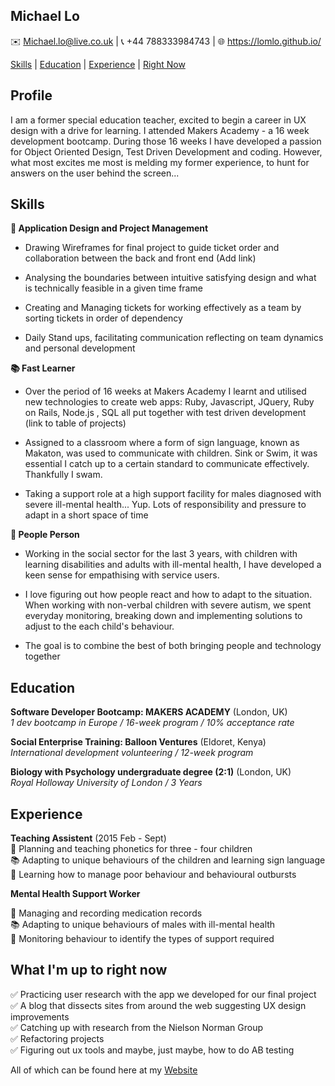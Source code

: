 ## Michael Lo

:envelope:  Michael.lo@live.co.uk | :telephone_receiver: +44 788333984743 | :globe_with_meridians: https://lomlo.github.io/

[Skills](#Skills) | [Education](#Education) | [Experience](#Experience) | [Right Now](#Rightnow)

<!-- + Be more specific and find examples
+ My life and my experience
+ Get other people to read the CV -->

## Profile

<!-- rewrite - seems fake  -->
I am a former special education teacher, excited to begin a career in UX design with a drive for learning. I attended Makers Academy - a 16 week development bootcamp. During those 16 weeks I have developed a passion for Object Oriented Design, Test Driven Development and coding. However, what most excites me most is melding my former experience, to hunt for answers on the user behind the screen...


## <a name="skills">Skills</a>
**:date: Application Design and Project Management**
+ Drawing Wireframes for final project to guide ticket order and collaboration between the back and front end (Add link)

+ Analysing the boundaries between intuitive satisfying design and what is technically feasible in a given time frame  

+ Creating and Managing tickets for working effectively as a team by sorting tickets in order of dependency

+ Daily Stand ups, facilitating communication reflecting on team dynamics and personal development

**:books: Fast Learner**
<!-- maybe mention full stack, MVC, request response relationships here?? -->
+  Over the period of 16 weeks at Makers Academy I learnt and utilised new technologies to create web apps: Ruby,  Javascript, JQuery, Ruby on Rails, Node.js , SQL all put together with test driven development (link to table of projects)

+  Assigned to a classroom where a form of sign language, known as Makaton, was used to communicate with children. Sink or Swim, it was essential I catch up to a certain standard to communicate effectively. Thankfully I swam.

+ Taking a support role at a high support facility for males diagnosed with severe ill-mental health... Yup. Lots of responsibility and pressure to adapt in a short space of time

**:couple_with_heart: People Person**
+  Working in the social sector for the last 3 years, with children with learning disabilities and adults with ill-mental health, I have developed a keen sense for empathising with service users.

+  I love figuring out how people react and how to adapt to the situation. When working with non-verbal children with severe autism, we spent everyday monitoring, breaking down and implementing solutions to adjust to the each child's behaviour.

+  The goal is to combine the best of both bringing people and technology together  


## <a name="Education">Education</a>
**Software Developer Bootcamp: MAKERS ACADEMY** (London, UK)  
*1 dev bootcamp in Europe  /  16-week program  /  10% acceptance rate*

**Social Enterprise Training: Balloon Ventures** (Eldoret, Kenya)    
*International development volunteering /  12-week program*

**Biology with Psychology undergraduate degree (2:1)** (London, UK)  
*Royal Holloway University of London / 3 Years*


## <a name="Experience">Experience</a>

**Teaching Assistent** (2015 Feb - Sept)  
:date: Planning and teaching phonetics for three - four children <br/>
:books: Adapting to unique behaviours of the children and learning sign language<br/>
:couple_with_heart: Learning how to manage poor behaviour and behavioural outbursts

**Mental Health Support Worker**

:date: Managing and recording medication records <br/>
:books: Adapting to unique behaviours of males with ill-mental health <br/>
:couple_with_heart: Monitoring behaviour to identify the types of support  required

## <a name="Rightnow">What I'm up to right now </a>

:white_check_mark: Practicing user research with the app we developed for our final project <br/>
:white_check_mark: A blog that dissects sites from around the web suggesting UX design improvements <br/>
:white_check_mark: Catching up with research from the Nielson Norman Group <br/>
:white_check_mark: Refactoring projects <br/>
:white_check_mark: Figuring out ux tools and maybe, just maybe, how to do AB testing


All of which can be found here at my [Website](https://lomlo.github.io/)
